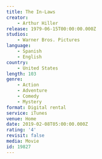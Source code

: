 ```yaml
---
title: The In-Laws
creator:
    - Arthur Hiller
release: 1979-06-15T00:00:00.000Z
studios:
    - Warner Bros. Pictures
language:
    - Spanish
    - English
country:
    - United States
length: 103
genre:
    - Action
    - Adventure
    - Comedy
    - Mystery
format: Digital rental
service: iTunes
venue: Home
date: 2019-02-08T05:00:00.000Z
rating: '4'
revisit: false
media: Movie
id: 19827
---
```



